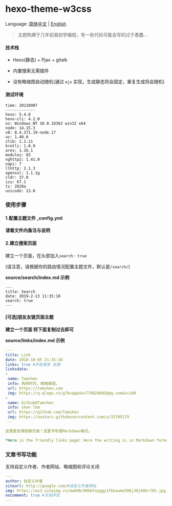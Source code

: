 # hexo-theme-w3css

Language: [简体中文](README.zh.md) | [English](README.md)


> 主题构建于几年前我初学编程，有一些代码可能会写的过于愚蠢...



#### 技术栈

- Hexo(静态) + Pjax + gitalk

- 内置搜索无需插件
- 没有略缩图自动随机(通过 `ejs` 实现，生成静态将会固定，重复生成将会随机)



#### 测试环境

```
time: 20210907
-------------
hexo: 5.4.0
hexo-cli: 4.2.0
os: Windows_NT 10.0.18363 win32 x64
node: 14.15.3
v8: 8.4.371.19-node.17
uv: 1.40.0
zlib: 1.2.11
brotli: 1.0.9
ares: 1.16.1
modules: 83
nghttp2: 1.41.0
napi: 7
llhttp: 2.1.3
openssl: 1.1.1g
cldr: 37.0
icu: 67.1
tz: 2020a
unicode: 13.0
```

### 使用步骤

#### 1.配置主题文件 _config.yml

**请看文件内备注与说明**



#### 2.建立搜索页面

建立一个页面，在头部加入`search: true`

(请注意，请根据你的路由情况配置主题文件，默认是`/search/`)

**source/search/index.md 示例**

```
---
title: Search
date: 2019-2-13 11:35:10
search: true
---
```



#### [可选]朋友友链页面主题

**建立一个页面 将下面复制过去即可**

**source/links/index.md 示例**

```yaml
---
title: Link
date: 2018-10-05 21:35:10
links: true #开启朋友 友链
linksdata:
-
 name: Tamshen
 info: 冉冉时光，微微细语。
 url: https://tamshen.com
 img: https://q.qlogo.cn/g?b=qq&nk=774024602@qq.com&s=100
-
 name: Github@Tamshen
 info: shen Tam
 url: https://github.com/Tamshen
 img: https://avatars.githubusercontent.com/u/33705179
---

这里是友情链接页面！这里书写是Markdown格式。

*Here is the friendly links page! Here the writing is in Markdown format.*

```





### 文章书写功能

支持自定义作者、作者网站、略缩图和评论关闭

```yaml
---
author: 自定义作者
siteurl: http://google.com/#自定义作者网站
img: https://wx3.sinaimg.cn/mw690/006bfoyggy1fkbswme506j30j60br7bh.jpg #自定义略缩图
nocomment: true #关闭评论
---
```



